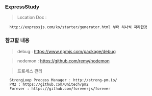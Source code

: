 <!--
@Date:   2017-02-05T22:04:16+09:00
@Last modified time: 2017-02-05T22:24:52+09:00
-->

### ExpressStudy

  > Location Doc :

      http://expressjs.com/ko/starter/generator.html 부터 하나씩 따라한것

### 참고할 내용

  > debug : https://www.npmjs.com/package/debug

  > nodemon : https://github.com/remy/nodemon

  > 프로세스 관리

      StrongLoop Process Manager : http://strong-pm.io/
      PM2 : https://github.com/Unitech/pm2
      Forever : https://github.com/foreverjs/forever
